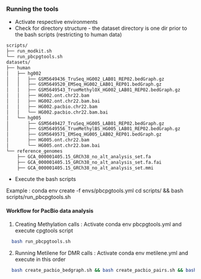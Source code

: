 ### Running the tools 
- Activate respective environments
- Check for directory structure - the dataset directory is one dir prior to the bash scripts (restricting to human data)
```bash
scripts/
├── run_modkit.sh
└── run_pbcpgtools.sh
datasets/
├── human
│   ├── hg002
│   │   ├── GSM5649436_TruSeq_HG002_LAB01_REP02.bedGraph.gz
│   │   ├── GSM5649520_EMSeq_HG002_LAB01_REP01.bedGraph.gz
│   │   ├── GSM5649543_TrueMethylOX_HG002_LAB01_REP02.bedGraph.gz
│   │   ├── HG002.ont.chr22.bam
│   │   ├── HG002.ont.chr22.bam.bai
│   │   ├── HG002.pacbio.chr22.bam
│   │   └── HG002.pacbio.chr22.bam.bai
│   └── hg005
│       ├── GSM5649427_TruSeq_HG005_LAB01_REP02.bedGraph.gz
│       ├── GSM5649556_TrueMethylBS_HG005_LAB01_REP02.bedGraph.gz
│       ├── GSM5649571_EMSeq_HG005_LAB02_REP01.bedGraph.gz
│       ├── HG005.ont.chr22.bam
│       └── HG005.ont.chr22.bam.bai
└── reference_genomes
    ├── GCA_000001405.15_GRCh38_no_alt_analysis_set.fa
    ├── GCA_000001405.15_GRCh38_no_alt_analysis_set.fa.fai
    ├── GCA_000001405.15_GRCh38_no_alt_analysis_set.mmi
```
- Execute the bash scripts

Example :
conda env create -f envs/pbcpgtools.yml
cd scripts/ && bash scripts/run_pbcpgtools.sh

#### Workflow for PacBio data analysis
1) Creating Methylation calls : Activate conda env pbcpgtools.yml and execute cpgtools script
```bash
  bash run_pbcpgtools.sh
```
2) Running Metilene for DMR calls : Activate conda env metilene.yml and execute in this order 
```bash
  bash create_pacbio_bedgraph.sh && bash create_pacbio_pairs.sh && bash run_pacbio_metilene.sh
```
